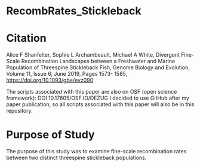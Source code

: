 # RecombRates_Stickleback

# Citation

Alice F Shanfelter, Sophie L Archambeault, Michael A White, Divergent Fine-Scale Recombination Landscapes between a Freshwater and Marine Population of Threespine Stickleback Fish, Genome Biology and Evolution, Volume 11, Issue 6, June 2019, Pages 1573- 1585, https://doi.org/10.1093/gbe/evz090

The scripts associated with this paper are also on OSF (open science framework): DOI 10.17605/OSF.IO/DEZUG
I decided to use GitHub after my paper publication, so all scripts associated with this paper will also be in this repository.

# Purpose of Study

The purpose of this study was to examine fine-scale recombination rates between two distinct threespine stickleback populations.


